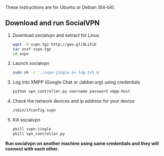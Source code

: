 These instructions are for Ubuntu or Debian (64-bit).

## Download and run SocialVPN

1.  Download socialvpn and extract for Linux

    ```bash
    wget -O svpn.tgz http://goo.gl/0LiFiE
    tar xvzf svpn.tgz
    cd svpn
    ```

2.  Launch socialvpn

    ```bash
    sudo sh -c './svpn-jingle &> log.txt &'
    ```

3.  Log into XMPP (Google Chat or Jabber.org) using credentials

    ```bash
    python vpn_controller.py username password xmpp-host
    ```

4.  Check the network devices and ip address for your device

    ```bash
    /sbin/ifconfig svpn
    ```

5.  Kill socialvpn

    ```bash
    pkill svpn-jingle
    pkill vpn_controller.py
    ```

**Run socialvpn on another machine using same credentials and they will connect
with each other.**
